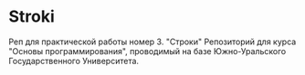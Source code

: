 # Stroki
Реп для практической работы номер 3. "Строки"
Репозиторий для курса "Основы программирования", проводимый на базе Южно-Уральского Государственного Университета.
